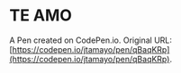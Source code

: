 # TE AMO

A Pen created on CodePen.io. Original URL: [https://codepen.io/jtamayo/pen/qBaqKRp](https://codepen.io/jtamayo/pen/qBaqKRp).

